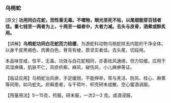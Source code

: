 ### **乌梢蛇**

[原文] **功用同白花蛇，而性善无毒。不噬物，眼光至死不枯，以尾细能穿百钱者佳。重七钱至一两者为上，十两至一缢者中，大者力减。去头与皮骨，酒煮或酥炙用。**

【讲解】**乌梢蛇功同白花蛇而力较缓**。为游蛇科动物乌梢蛇除去内脏的干净全体。以身干皮黑褐色，肉黄白色，脊背有棱，质坚实者佳。去头尾，切段用。

本品味甘咸，性平，无毒。功效与白花蛇相同，亦善祛风通络，但力较缓。应用于风湿痹痛，肌肤不仁，风疹疥癣，麻风，破伤风，小儿麻痹等证。

【临证应用】乌梢蛇治风痹，手足缓弱，不能伸举，常与羌活、防风、桂心、麻黄等同用，如乌蛇丸。疥癣患者，与干荷叶、枳壳研末成散，空心蜜酒调服。

【用量用法】5一15克，煎服。研末服，一次2一3 克。或酒浸服。
